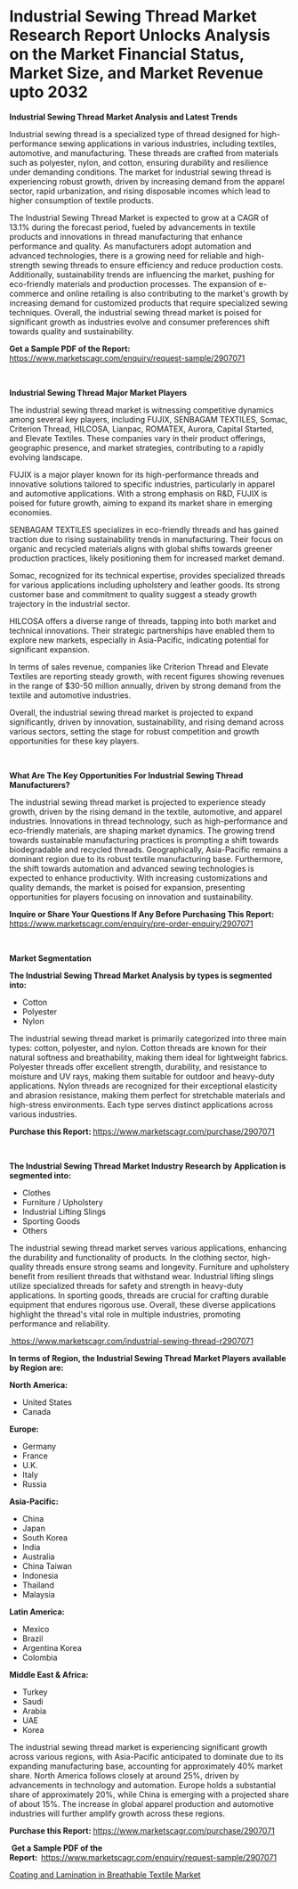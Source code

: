<p><h1>Industrial Sewing Thread Market Research Report Unlocks Analysis on the Market Financial Status, Market Size, and Market Revenue upto 2032</h1></p><p><strong>Industrial Sewing Thread Market Analysis and Latest Trends</strong></p>
<p><p>Industrial sewing thread is a specialized type of thread designed for high-performance sewing applications in various industries, including textiles, automotive, and manufacturing. These threads are crafted from materials such as polyester, nylon, and cotton, ensuring durability and resilience under demanding conditions. The market for industrial sewing thread is experiencing robust growth, driven by increasing demand from the apparel sector, rapid urbanization, and rising disposable incomes which lead to higher consumption of textile products.</p><p>The Industrial Sewing Thread Market is expected to grow at a CAGR of 13.1% during the forecast period, fueled by advancements in textile products and innovations in thread manufacturing that enhance performance and quality. As manufacturers adopt automation and advanced technologies, there is a growing need for reliable and high-strength sewing threads to ensure efficiency and reduce production costs. Additionally, sustainability trends are influencing the market, pushing for eco-friendly materials and production processes. The expansion of e-commerce and online retailing is also contributing to the market's growth by increasing demand for customized products that require specialized sewing techniques. Overall, the industrial sewing thread market is poised for significant growth as industries evolve and consumer preferences shift towards quality and sustainability.</p></p>
<p><strong>Get a Sample PDF of the Report:&nbsp;</strong> <a href="https://www.marketscagr.com/enquiry/request-sample/2907071?utm_campaign=3018&utm_medium=2&utm_source=Github&utm_content=ia&utm_term=12032025&utm_id=industrial-sewing-thread">https://www.marketscagr.com/enquiry/request-sample/2907071</a></p>
<p>&nbsp;</p>
<p><strong>Industrial Sewing Thread Major Market Players</strong></p>
<p><p>The industrial sewing thread market is witnessing competitive dynamics among several key players, including FUJIX, SENBAGAM TEXTILES, Somac, Criterion Thread, HILCOSA, Lianpac, ROMATEX, Aurora, Capital Started, and Elevate Textiles. These companies vary in their product offerings, geographic presence, and market strategies, contributing to a rapidly evolving landscape.</p><p>FUJIX is a major player known for its high-performance threads and innovative solutions tailored to specific industries, particularly in apparel and automotive applications. With a strong emphasis on R&D, FUJIX is poised for future growth, aiming to expand its market share in emerging economies.</p><p>SENBAGAM TEXTILES specializes in eco-friendly threads and has gained traction due to rising sustainability trends in manufacturing. Their focus on organic and recycled materials aligns with global shifts towards greener production practices, likely positioning them for increased market demand.</p><p>Somac, recognized for its technical expertise, provides specialized threads for various applications including upholstery and leather goods. Its strong customer base and commitment to quality suggest a steady growth trajectory in the industrial sector.</p><p>HILCOSA offers a diverse range of threads, tapping into both market and technical innovations. Their strategic partnerships have enabled them to explore new markets, especially in Asia-Pacific, indicating potential for significant expansion.</p><p>In terms of sales revenue, companies like Criterion Thread and Elevate Textiles are reporting steady growth, with recent figures showing revenues in the range of $30-50 million annually, driven by strong demand from the textile and automotive industries.</p><p>Overall, the industrial sewing thread market is projected to expand significantly, driven by innovation, sustainability, and rising demand across various sectors, setting the stage for robust competition and growth opportunities for these key players.</p></p>
<p>&nbsp;</p>
<p><strong>What Are The Key Opportunities For Industrial Sewing Thread Manufacturers?</strong></p>
<p><p>The industrial sewing thread market is projected to experience steady growth, driven by the rising demand in the textile, automotive, and apparel industries. Innovations in thread technology, such as high-performance and eco-friendly materials, are shaping market dynamics. The growing trend towards sustainable manufacturing practices is prompting a shift towards biodegradable and recycled threads. Geographically, Asia-Pacific remains a dominant region due to its robust textile manufacturing base. Furthermore, the shift towards automation and advanced sewing technologies is expected to enhance productivity. With increasing customizations and quality demands, the market is poised for expansion, presenting opportunities for players focusing on innovation and sustainability.</p></p>
<p><strong>Inquire or Share Your Questions If Any Before Purchasing This Report:</strong> <a href="https://www.marketscagr.com/enquiry/pre-order-enquiry/2907071?utm_campaign=3018&utm_medium=2&utm_source=Github&utm_content=ia&utm_term=12032025&utm_id=industrial-sewing-thread">https://www.marketscagr.com/enquiry/pre-order-enquiry/2907071</a></p>
<p>&nbsp;</p>
<p><strong>Market Segmentation</strong></p>
<p><strong>The Industrial Sewing Thread Market Analysis by types is segmented into:</strong></p>
<p><ul><li>Cotton</li><li>Polyester</li><li>Nylon</li></ul></p>
<p><p>The industrial sewing thread market is primarily categorized into three main types: cotton, polyester, and nylon. Cotton threads are known for their natural softness and breathability, making them ideal for lightweight fabrics. Polyester threads offer excellent strength, durability, and resistance to moisture and UV rays, making them suitable for outdoor and heavy-duty applications. Nylon threads are recognized for their exceptional elasticity and abrasion resistance, making them perfect for stretchable materials and high-stress environments. Each type serves distinct applications across various industries.</p></p>
<p><strong>Purchase this Report:&nbsp;</strong><a href="https://www.marketscagr.com/purchase/2907071?utm_campaign=3018&utm_medium=2&utm_source=Github&utm_content=ia&utm_term=12032025&utm_id=industrial-sewing-thread">https://www.marketscagr.com/purchase/2907071</a></p>
<p>&nbsp;</p>
<p><strong>The Industrial Sewing Thread Market Industry Research by Application is segmented into:</strong></p>
<p><ul><li>Clothes</li><li>Furniture / Upholstery</li><li>Industrial Lifting Slings</li><li>Sporting Goods</li><li>Others</li></ul></p>
<p><p>The industrial sewing thread market serves various applications, enhancing the durability and functionality of products. In the clothing sector, high-quality threads ensure strong seams and longevity. Furniture and upholstery benefit from resilient threads that withstand wear. Industrial lifting slings utilize specialized threads for safety and strength in heavy-duty applications. In sporting goods, threads are crucial for crafting durable equipment that endures rigorous use. Overall, these diverse applications highlight the thread's vital role in multiple industries, promoting performance and reliability.</p></p>
<p><a href="https://www.marketscagr.com/industrial-sewing-thread-r2907071?utm_campaign=3018&utm_medium=2&utm_source=Github&utm_content=ia&utm_term=12032025&utm_id=industrial-sewing-thread">&nbsp;https://www.marketscagr.com/industrial-sewing-thread-r2907071</a></p>
<p><strong>In terms of Region, the Industrial Sewing Thread Market Players available by Region are:</strong></p>
<p>
    <p> <strong> North America: </strong>
        <ul>
            <li>United States</li>
            <li>Canada</li>
        </ul>
        </p> 
    <p> <strong> Europe: </strong>
        <ul>
            <li>Germany</li>
            <li>France</li>
            <li>U.K.</li>
            <li>Italy</li>
            <li>Russia</li>
        </ul>
        </p> 
    <p> <strong> Asia-Pacific: </strong>
        <ul>
            <li>China</li>
            <li>Japan</li>
            <li>South Korea</li>
            <li>India</li>
            <li>Australia</li>
            <li>China Taiwan</li>
            <li>Indonesia</li>
            <li>Thailand</li>
            <li>Malaysia</li>
        </ul>
        </p> 
    <p> <strong> Latin America: </strong>
        <ul>
            <li>Mexico</li>
            <li>Brazil</li>
            <li>Argentina Korea</li>
            <li>Colombia</li>
        </ul>
        </p> 
    <p> <strong> Middle East & Africa: </strong>
        <ul>
            <li>Turkey</li>
            <li>Saudi</li>
            <li>Arabia</li>
            <li>UAE</li>
            <li>Korea</li>
        </ul>
    </p>
    </p>
<p><p>The industrial sewing thread market is experiencing significant growth across various regions, with Asia-Pacific anticipated to dominate due to its expanding manufacturing base, accounting for approximately 40% market share. North America follows closely at around 25%, driven by advancements in technology and automation. Europe holds a substantial share of approximately 20%, while China is emerging with a projected share of about 15%. The increase in global apparel production and automotive industries will further amplify growth across these regions.</p></p>
<p><strong>Purchase this Report: </strong><a href="https://www.marketscagr.com/purchase/2907071?utm_campaign=3018&utm_medium=2&utm_source=Github&utm_content=ia&utm_term=12032025&utm_id=industrial-sewing-thread">https://www.marketscagr.com/purchase/2907071</a></p>
<p>&nbsp;<strong>Get a Sample PDF of the Report:&nbsp;&nbsp;</strong><a href="https://www.marketscagr.com/enquiry/request-sample/2907071?utm_campaign=3018&utm_medium=2&utm_source=Github&utm_content=ia&utm_term=12032025&utm_id=industrial-sewing-thread">https://www.marketscagr.com/enquiry/request-sample/2907071</a></p>
<p><strong></strong></p>
<p><p><a href="https://github.com/mathastilley812967/Market-Research-Report-List-1/blob/main/coating-and-lamination-in-breathable-textile-market.md?utm_campaign=3018&utm_medium=2&utm_source=Github&utm_content=ia&utm_term=12032025&utm_id=industrial-sewing-thread">Coating and Lamination in Breathable Textile Market</a></p></p>